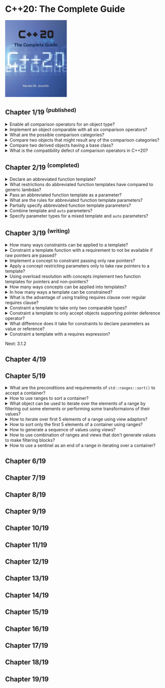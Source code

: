 # C++20: The Complete Guide
<img src="../covers/cxx20-the-complete-guide.jpg" width="200"/>

## Chapter 1/19 <sup>(published)</sup>

<details>
<summary>Enable all comparison operators for an object type?</summary>

> Before C++20 you had to define six operators for a type to provide full
> support for all possible comparisons of its objects. The problem is that even
> though most of the operators are defined in terms of either `operator ==` or
> `operator <`, the definitions are tedious and they add a lot of visual
> clutter.
>
> ```cpp
> class Value
> {
>     long id;
>
> public:
>     bool operator==(Value const& rhs) const { return id == rhs.id; }
>     bool operator!=(Value const& rhs) const { return !(*this == rhs); }
>     bool operator< (Value const& rhs) const { return id < rhs.id; }
>     bool operator<=(Value const& rhs) const { return !(*this < rhs); }
>     bool operator> (Value const& rhs) const { return rhs < *this; }
>     bool operator>=(Value const& rhs) const { return !(rhs < *this); }
> };
> ``````
>
> In addition, for a well implemented type, you might need:
>
> - Declare the operators with `noexcept` if they cannot throw.
> - Declare the operators with `constexpr` if they can be used at compile time.
> - Declare the operators as hidden friends (declare them with `friend` inside
>   the class structure so that both operands become parameters and support
>   implicit conversions if the constructors are not `explicit`).
> - Declare the operators with `[[nodiscard]]` to warn if the return value is
>   not used.
>
> ```cpp
> class Value
> {
>     long id;
>
> public:
>     [[nodiscard]] friend constexpr bool operator==(Value const& lhs, Value const& rhs) noexcept { return lhs.id == rhs.id; }
>     [[nodiscard]] friend constexpr bool operator!=(Value const& lhs, Value const& rhs) noexcept { return !(lhs == rhs); }
>     [[nodiscard]] friend constexpr bool operator< (Value const& lhs, Value const& rhs) noexcept { return lhs.id < rhs.id; }
>     [[nodiscard]] friend constexpr bool operator<=(Value const& lhs, Value const& rhs) noexcept { return !(lhs < rhs); }
>     [[nodiscard]] friend constexpr bool operator> (Value const& lhs, Value const& rhs) noexcept { return rhs < lhs; }
>     [[nodiscard]] friend constexpr bool operator>=(Value const& lhs, Value const& rhs) noexcept { return !(rhs < lhs); }
> };
> ``````
>
> Since C++20 `operator ==` also implies `operator !=`, therefore, for `a` of
> type `TypeA` and `b` of `TypeB`, the compiler will be able to compile `a !=
> b` if there is:
>
> - a freestanding `operator !=(TypeA, TypeB)`
> - a freestanding `operator ==(TypeA, TypeB)`
> - a freestanding `operator ==(TypeB, TypeA)`
> - a member function `TypeA::operator!=(TypeB)`
> - a member function `TypeA::operator==(TypeB)`
> - a member function `TypeB::operator==(TypeA)`
>
> Having both a freestanding and a member function is an ambiguity error.
>
> Since C++20 it is enough to declare `operator <=>` with `=default` so that
> the defaulted member `operator <=>` generates a corresponding member
> `operator ==`:
>
> ```cpp
> class Value
> {
>     auto operator<=>(Value const& rhs) const = default;
>     auto operator<=>(Value const& rhs) const = default; // implicitly generated
> };
> ``````
>
> Both operators use their default implementation to compare objects member by
> member. The order to the members in the class matter.
>
> In addition, even when declaring the spaceship operator as a member function,
> the generated operators:
>
> - are `noexcept` if comparing the members never throws
> - are `constexpr` if comparing the members is possible at compile time
> - implicit type conversions for the first operand are also supported if a
>   corresponding implicit type conversion is defined
> - may warn if the result of a comparison is not used (compiler dependent)
>
> ---
> **Resources**
> - C++20: The Complete Guide - Chapter 1
> ---
> **References**
> ---
</details>

<details>
<summary>Implement an object comparable with all six comparison operators?</summary>

> If the `operator <=>` for `x <= y` does not find a matching definition of
> `operator <=`, it might be rewritten as `(x <=> y) <= 0` or even `0 <= (y <=>
> x)`. By this rewriting, the `operator <=>` performs a three-way comparison,
> which yields a value that can be compared with 0:
>
> - If the value of `x <=> y` compares equal to 0, `x` and `y` are equal or equivalent.
> - If the value of `x <=> y` compares less than 0, `x` is less than `y`.
> - If the value of `x <=> y` compares greater than 0, `x` is greater than `y`.
>
> The return type of `operator <=>` is not an integral value. The return type
> is a type that signals the comparison category, which could be the *strong
> ordering*, *weak ordering*, or *partial ordering*. These types support the
> comparison with 0 to deal with the result.
>
> You have to include a specific header file to deal with the result of
> `operator <=>`.
>
> ```cpp
> #include <compare>
>
> class Value
> {
>     long id;
>
> public:
>     std::strong_ordering operator<=>(Value const& rhs) const
>     {
>         return id < rhs.id ? std::strong_ordering::less :
>             id > rhs.id ? std::strong_ordering::greater :
>                 std::strong_ordering::equivalent;
>     }
> };
> ``````
>
> However, it is usually easier to define the operator by mapping it to results
> of underlying types.
>
> ```cpp
> #include <compare>
>
> class Value
> {
>     long id;
>
> public:
>     auto operator<=>(Value const& rhs) const
>     {
>         return id <=> rhs.id;
>     }
> };
> ``````
>
> The member function has to take the second parameter as `const` lvalue
> reference with `=default`. A friend function might also take both parameters
> by value.
>
> ---
> **Resources**
> - C++20: The Complete Guide - Chapter 1
>
> ---
> **References**
> ---
</details>

<details>
<summary>What are the possible comparison categories?</summary>

> - **strong ordering**: any value of a given type is either *less than* or
>   *equal to* or *greater than* any other value of this type. If a value is
>   neither less nor greater is has to be equal.
>   + `std::strong_ordering:less`
>   + `std::strong_ordering:equal` or `std::strong_ordering::equivalent`
>   + `std::strong_ordering:greater`
> - **weak ordering**: any value of a given type is either *less than*,
>   *equivalent to* or *greater than* any other value of this type. However,
>   equivalent values do not have to be equal (have the same value).
>   + `std::weak_ordering::less`
>   + `std::weak_ordering::equivalent`
>   + `std::weak_ordering::less`
> - **partial ordering**: any value of a given type could either be *less
>   than*, *equivalent to* or *greater than* any other value of this type.
>   However it could also happen that you cannot specify a specific order
>   between two values.
>   + `std::partial_ordering::less`
>   + `std::partial_ordering::equivalent`
>   + `std::partial_ordering::less`
>   + `std::partial_ordering::unordered`
>
> As an example, a floating-point type has a special value `NaN`. Any
> comparison with `NaN` yields `false`. So in this case a comparison might
> yield that two values are unordered and the comparison operator might return
> one of four values.
>
> Stronger comparison types have implicit type conversions to weaker comparison
> types.
>
> Relational comparison with `nullptr` results compiler error.
>
> Comparison types themselves can be compared against a specific return value.
> Due to implicit type conversions to weaker ordering types `x <=> y ==
> std::partial_ordering::equivalent` will compile even if the `operator <=>`
> yields a `std::strong_ordering` or `std::weak_ordering` value. However, the
> other way around does not work. Comparison with 0 is always possible and
> usually easier.
>
> ---
> **Resources**
> - C++20: The Complete Guide - Chapter 1
> ---
> **References**
> ---
</details>

<details>
<summary>Compare two objects that might result any of the comparison categories?</summary>

> The return type does not compile if the attributes have different comparison
> categories. In that case use the weakest comparison type as the return type.
>
> ```cpp
> #include <compare>
> #include <string>
>
> class Person
> {
>     std::string name;
>     double weight;
>
> public:
>     std::partial_ordering operator<=>(Person const& rhs) const
>     {
>         auto cmp1 = name <=> rhs.name;
>         if (name != 0) return cmp1; // std::strong_ordering
>
>         return weight <=> rhs.weight; // std::partial_ordering
>     }
> };
> ``````
>
> If you do not know the comparison types, use
> `std::common_comparison_category<>` type trait that computes the strongest
> comparison category.
>
> ```cpp
> #include <compare>
> #include <string>
>
> class Person
> {
>     std::string name;
>     double weight;
>
> public:
>     auto operator<=>(Person const& rhs) const
>         -> std::common_comparison_category_t<decltype(name <=> rhs.name),
>                                              decltype(weight <=> rhs.name)>
>     {
>         auto cmp1 = name <=> rhs.name;
>         if (name != 0) return cmp1; // std::strong_ordering
>
>         return weight <=> rhs.weight; // std::partial_ordering
>     }
> };
> ``````
>
> ---
> **Resources**
> - C++20: The Complete Guide - Chapter 1
> ---
> **References**
> ---
</details>

<details>
<summary>Compare two derived objects having a base class?</summary>

> If `operator <=>` is defaulted and the object has a base class having the
> `operator <=>` defined, that operator is called. Otherwise, `operator ==` and
> `operator <` are called to decide whether the objects are `equivalent`,
> `less`, `greater` or `unordered`. In that case, the return type of the
> defaulted `operator <=>` calling these operators cannot be `auto`.
>
> ```cpp
> struct Base
> {
>     bool operator==(Base const&) const;
>     bool operator<(Base const&) const;
> };
>
> struct Derived: public Base
> {
>     std::strong_ordering operator<=>(Derived const&) const = default;
> };
>
> Derived d1, d2;
> d1 > d2; // calls Base::operator== and Base::operator<
> ``````
>
> If `operator ==` yields true, we know that the result of `>` is `false`,
> otherwise `operator <` is called to find out the expression is `true` or
> `false`.
>
> ```cpp
> struct Derived: public Base
> {
>     std::partial_ordering operator<=>(Derived const&) const = default;
> };
> ``````
>
> The compiler might call `operator <` twice to find out whether there is any
> order at all.
>
> ```cpp
> struct Base
> {
>     bool operator==(Base const&) const;
>     bool operator<(Base const&) const;
> };
>
> struct Derived: public Base
> {
>     auto operator<=>(Derived const&) const = default;
> };
> ``````
>
> The compiler does not compile because it cannot decide which ordering
> category the base class has.
>
> Checks for equality work for Derived because `operator ==` automatically declared equivalent to `operator <=>`:
>
> ```cpp
> struct Derived: public Base
> {
>     auto operator<=>(Derived const&) const = default;
>     bool operator==(Derived const&) const = default;
> };
>
> Derived d1, d2;
> d1 > d2; // ERROR: cannot deduce comparison category of operator <=>
> d1 == d2; // OK: only tries operator <=> and Base::operator==
> ``````
>
> ---
> **Resources**
> - C++20: The Complete Guide - Chapter 1
> ---
> **References**
> ---
</details>

<details>
<summary>What is the compatibility defect of comparison operators in C++20?</summary>

> When we have a trivial class that stores an integral value and has an
> implicit constructor and is comparable with integral values only enable
> implicit type conversions for the second operand. So, a global operator that
> swaps the order of the arguments might be defined:
>
> ```cpp
> class MyType
> {
>     int i;
>
> public:
>     bool operator==(MyType const&) const;
> };
>
> bool operator==(int i, MyType const& t)
> {
>     return t == i; // OK with C++17
> }
> ``````
>
> Usually, the class should better define the `operator ==` as **hidden
> friend** declared with `friend` inside the class so that both operators
> become parameters and support implicit type conversions. However, this is a
> valid approach to have the same effect.
>
> This code no longer works in C++20 due to endless recursion. The reason is
> that inside the global function the expression `t == i` can also call the
> global `operator ==` itself, because the compiler also tries to rewrit the
> call as `t == i`:
>
> ```cpp
> bool operator==(int i, MyType const& t)
> {
>     return t == i; // finds operator==(i, t) in addition to t.operator(MyType{i})
> }
> ``````
>
> Unfortunately, the rewritten statement is a better match, because it does not
> need the implicit type conversion.
>
> ---
> **Resources**
> - C++20: The Complete Guide - Chapter 1
> ---
> **References**
> ---
</details>

## Chapter 2/19 <sup>(completed)</sup>

<details>
<summary>Declare an abbreviated function template?</summary>

> Since C++14, lambdas can be declared with `auto` placeholder as their
> parameters representing any type, provided the operations inside the lambda
> are supported.
>
> ```cpp
> auto print = [](auto const& container) {
>     for (auto const& e: container)
>         std:: cout << e << '\n';
> }
>
> std::vector numbers{1,2,3,4,5};
> print(numbers); // compiles the lambda for std::vector<int>
> print(std::string("hello")); // compiles the lambda for std::string
> ``````
>
> Since C++20, `auto` can also be used for all functions including member
> functions and operators.
>
> ```cpp
> void print(auto const& container)
> {
>     for (auto const& e: container)
>         std:: cout << e << ' ';
>     std:: cout << '\n';
> }
> ``````
>
> This declaration is just a shortcut for declaring a template function.
>
> ```cpp
> template<typename C>
> void print(C const& container)
> {
>     for (auto const& e: container)
>         std:: cout << e << ' ';
>     std:: cout << '\n';
> }
> ``````
>
> ---
> **Resources**
> - C++20: The Complete Guide - Chapter 2
>
> ---
> **References**
> ---
</details>

<details>
<summary>What restrictions do abbreviated function templates have compared to generic lambdas?</summary>

> Because functions with `auto` are function templates, all rules of using
> function templates apply. You cannot implement an abbreviated function
> template in one translation unit while calling it in a different translation
> unit.
>
> Abbreviated function templates need not to be declared as `inline` because
> function templates are always inline.
>
> Template parameters can be specified explicitly.
>
> ```cpp
> void print(auto value)
> {
>     std::cout << value << '\n';
> }
>
> print(42);
> print<char>(42);
> ``````
>
> ---
> **Resources**
> - C++20: The Complete Guide - Chapter 2
> ---
> **References**
> ---
</details>

<details>
<summary>Pass an abbreviated function template as a parameter?</summary>

> You cannot pass a function with `auto` as a parameter without specifying the
> generic parameter.
>
> ```cpp
> bool is_less(auto const& lhs, auto const& rhs)
> {
>     return lhs.get_value() < rhs.get_value();
> }
>
> std::sort(container.begin(), container.end(), is_less);
> // ERROR: can't deduce type of parameter
> ``````
>
> Because the function template is not called directly, the compiler cannot
> deduce the template parameters to compile the call. Therefore, the template
> parameters have to be specified explicitly.
>
> ```cpp
> std::sort(container.begin(), container.end(), is_less<container::value_type>);
> ``````
>
> Though, this can be prevented by passing a lambda.
>
> ```cpp
> auto is_less = [](auto const& lhs, auto const& rhs)
> {
>     return lhs.get_value() < rhs.get_value();
> }
>
> std::sort(container.begin(), container.end(), is_less);
> ``````
>
> The reason is that the lambda is an object that does not have a generic type.
> Only the use of the object as a function is generic.
>
> On the other hand, the explicit specification of an abbreviated function
> template parameter is easier:
>
> ```cpp
> void print(auto const& arg)
> {
>     ...
> }
>
> print<std::string>("something to see");
> ``````
>
> While for a generic lambda, the function call operator `operator()` is
> generic. Therefore, you have to pass the requested type as an argument to
> `operator()` to specify the template parameter explicitly:
>
> ```cpp
> auto print = [](auto const& arg) {
>     ...
> });
>
> print.operator()<std::string>("something to see");
> ``````
>
> ---
> **Resources**
> - C++20: The Complete Guide - Chapter 2
> ---
> **References**
> ---
</details>

<details>
<summary>What are the rules for abbreviated function template parameters?</summary>

> - For each parameter declared with `auto`, the function has an implicit
>   template parameter.
>
> - The parameters can be a parameter pack:
>
> ```cpp
> void foo(auto... args);
> ``````
>
> This is equivalent to the following (without introducing Types):
>
> ```cpp
> template<typename... Types>
> void foo(Types... args);
> ``````
>
> - Using `decltype(auto)` is not allowed.
>
> ---
> **Resources**
> - C++20: The Complete Guide - Chapter 2
>
> ---
> **References**
> ---
</details>

<details>
<summary>Partially specify abbreviated function template parameters?</summary>

> ```cpp
> void foo(auto x, auto y)
> {
>   ...
> }
>
> foo("hello", 42);                     // x has type const char*, y has type int
> foo<std::string>("hello", 42);        // x has type std::string, y has type int
> foo<std::string, long>("hello", 42);  // x has type std::string, y has type long
> ``````
>
> ---
> **Resources**
> - C++20: The Complete Guide - Chapter 2
> ---
> **References**
> ---
</details>

<details>
<summary>Combine template and <code>auto</code> parameters?</summary>

> Abbreviated function templates can still have explicitly specified template
> parameters. Therefore, the following declarations are equivalent:
>
> ```cpp
> template<typename T>
> void foo(auto x, T y, auto z);
>
> template<typename T, typename T2, typename T3>
> void foo(T2 x, T y, T3 z);
> ``````
>
> ---
> **Resources**
> - C++20: The Complete Guide - Chapter 2
> ---
> **References**
> ---
</details>

<details>
<summary>Specify parameter types for a mixed template and <code>auto</code> parameters?</summary>

> ```cpp
> template<std::integral T>
> void foo(auto x, T y, std::convertible_to<T> auto z)
> {
>   ...
> }
>
> foo(64, 65, 'c');              // OK, x is int, T and y are int, z is char
> foo(64, 65, "c");              // ERROR: "c" cannot be converted to type int
> foo<long,char>(64, 65, 'c');   // NOTE: x is char, T and y are long, z is char
> ``````
>
> Note that the last statement specifies the type of the parameters in the
> wrong order.
>
> ```cpp
> #include <vector>
> #include <ranges>
>
> void addValInto(const auto& val, auto& coll)
> {
>   coll.insert(val);
> }
>
> template<typename Coll>   // Note: different order of template parameters
> requires std::ranges::random_access_range<Coll>
> void addValInto(const auto& val, Coll& coll)
> {
>   coll.push_back(val);
> }
>
> int main()
> {
>   std::vector<int> coll;
>   addValInto(42, coll);   // ERROR: ambiguous
> }
> ``````
>
> Due to using `auto` only for the first parameter in the second declaration of
> `addValInto()`, the order of the template parameters differs. this means that
> overload resolution does not prefer the second declaration over the first one
> and we get an ambiguity error.
>
> For this reason, be careful when mixing template and `auto` parameters.
>
> ---
> **Resources**
> - C++20: The Complete Guide - Chapter 2
>
> ---
> **References**
- http://wg21.link/p2113r0
---
</details>

## Chapter 3/19 <sup>(writing)</sup>

<details>
<summary>How many ways constraints can be applied to a template?</summary>

> - Using `requires` clause
> - Using concepts
> - Using `requires` expression
>
> ---
> **Resources**
> - C++20: The Complete Guide - Chapter 3
> ---
> **References**
> ---
</details>

<details>
<summary>Constraint a template function with a requirement to not be available if raw pointers are passed?</summary>

> ```cpp
> template<typename T>
> requires (!std::is_pointer_v<T>)
> T get_max(T a, T b)
> {
>     return a > b ? a : b;
> }
>
> int x{42}, y{77};
>
> std::cout << get_max(x, y) << '\n'; // OK
> std::cout << get_max(&x, &y) << '\n'; // ERROR: constraint not met
> ``````
>
> When raw pointers are passed, the compiler behaves as if the template were
> not there.
>
> ---
> **Resources**
> - C++20: The Complete Guide - Chapter 3
>
> ---
> **References**
> ---
</details>

<details>
<summary>Implement a concept to constraint passing only raw pointers?</summary>

> A `concept` is a template that introduces a name for one or more requirements
> that apply to the passed template parameters so that we can use these
> requirements as constraints.
>
> ```cpp
> template<typename T>
> concept is_pointer = std::is_pointer_v<T>;
> ``````
>
> ---
> **Resources**
> - C++20: The Complete Guide - Chapter 3
>
> ---
> **References**
> ---
</details>

<details>
<summary>Apply a concept restricting parameters only to take raw pointers to a template?</summary>

> Note that requires clauses that just constrain a template with a concept (or
> multiple concepts combined with `&&`) no longer need parentheses.
>
> A negated concept always needs parentheses.
>
> ```cpp
> template<typename T>
> concept is_pointer = std::is_pointer_v<T>;
>
> template<typename T>
> requires (!is_pointer<T>)
> T get_max(T a, T b)
> {
>     return a > b ? a : b;
> }
>
> template<typename T>
> requires is_pointer<T>
> T get_max(T a, T b)
> {
>     return get_max(*a, *b);
> }
>
> int x{42}, y{77};
>
> std::cout << get_max(x, y) << '\n'; // calls get_max() for non-pointers
> std::cout << get_max(&x, &y) << '\n'; // calls get_max() for pointers
> ``````
>
> The second call delegates the computations of both function templates.
>
> ---
> **Resources**
> - C++20: The Complete Guide - Chapter 3
> ---
> **References**
> ---
</details>

<details>
<summary>Using overload resolution with concepts implement two function templates for pointers and non-pointers?</summary>

> Overload resolution considers templates with constraints as more specialized
> than templates without constraints. Therefore, it is enough to constrain the
> implementation only for pointers.
>
> ```cpp
> template<typename T>
> concept is_pointer = std::is_pointer_v<T>;
>
> template<typename T>
> void print(T value)
> {
>     std::cout << value << '\n';
> }
>
> template<typename T>
> requires is_pointer<T>
> void print(T value)
> {
>     print(*value);
> }
>
> int x{42};
>
> print(x);  // print() for a value of type T
> print(&x); // print() for pointers (higher priority)
> ``````
>
> However, be careful: overloading once using references and once using
> non-references might cause ambiguities.
>
> By using concepts, we can even prefer some constraints over others. However,
> this requires the use of concepts that **subsume** other concepts.
>
> ---
> **Resources**
> - C++20: The Complete Guide - Chapter 3
> ---
> **References**
> ---
</details>

<details>
<summary>How many ways concepts can be applied into templates?</summary>

> Specifying concepts as a type constraint in template parameters:
>
> ```cpp
> template<typename T>
> concept is_pointer = std::is_pointer_v<T>;
>
> template <is_pointer T>
> auto print(T value)
> {
>     std::cout << value << '\n';
> }
> ``````
>
> Specifying concepts as a type constraint behind parameters with `auto`:
>
> ```cpp
> template<typename T>
> concept is_pointer = std::is_pointer_v<T>;
>
> auto print(is_pointer auto value)
> {
>     std::cout << value << '\n';
> }
> ``````
>
> This also works for parameters passed by reference:
>
> ```cpp
> template<typename T>
> concept is_pointer = std::is_pointer_v<T>;
>
> auto print(is_pointer auto const& value)
> {
>     std::cout << value << '\n';
> }
> ``````
>
> ---
> **Resources**
> - C++20: The Complete Guide - Chapter 3
> ---
> **References**
> ---
</details>

<details>
<summary>In how many ways a template can be constrained?</summary>

> - Specifying requires clause with constraints or concepts
> - Using concepts in template parameters
> - Using concepts behind parameter types
> - Specifying trailing requires clause after parameters list
>
> ---
> **Resources**
> - C++20: The Complete Guide - Chapter 3
> ---
> **References**
> ---
</details>

<details>
<summary>What is the advantage of using trailing requires clause over regular requires clause?</summary>

> It has the benefit that it can use the name of a parameter or combine even
> multiple parameter names to formulate constraints.
>
> ```cpp
> template<typename T>
> concept is_pointer = std::is_pointer_v<T>;
>
> template<typename L, typename R>
> concept is_comparable_with = std::totally_ordered_with<L, R>;
>
> auto get_max(is_point auto a, is_pointer auto b)
> requires is_comparable_with<decltype(*a), decltype(*b)>
> {
>     return get_max(*a, *b);
> }
> ``````
>
> ---
> **Resources**
> - C++20: The Complete Guide - Chapter 3
> ---
> **References**
> ---
</details>

<details>
<summary>Constraint a template to take only two comparable types?</summary>

> ```cpp
> auto compare(auto lhs, auto rhs)
> requires std::totally_ordered_with<decltype(lhs), decltype(rhs)>
> {
>     return lhs < rhs ? rhs : lhs;
> }
> ``````
>
> The concept `std::totally_ordered_with` takes two template parameters to
> check whether the values of the passed types are comparable with the
> operators `==`, `!=`, `<`, `<=`, `>`, and `>=`.
>
> The concept `std::three_way_comparable_with` requires that the new `operator
> <=>` is supported.
>
> To check support for comparisons of two objects of the same type, we can use
> the concept `std::totally_ordered`.
>
> ---
> **Resources**
> - C++20: The Complete Guide - Chapter 3
>
> ---
> **References**
> ---
</details>

<details>
<summary>Constraint a template to only accept objects supporting pointer deference operator?</summary>

> Here, we are using the requires keyword again to introduce a **requires
> expression**, which can define one or more requirements for types and
> parameters.
>
> ```cpp
> template<typename T>
> concept is_pointer = requires(T p) {
>     *p; // expression *p has to be well-formed
>     p == nullptr; // can compare with nullptr
>     (p < p) -> std::same_as<bool>; // operator < yields bool
> };
> ``````
>
> Note that we do not need two parameters of type `T` to check whether
> `operator <` can be called.
>
> The runtime value does not matter. However, note that there are some
> restrictions for how to specify what an expression yields (e.g., you cannot
> specify just `bool` without `std::same_as<>` there).
>
> We require here that we can compare `p` with `nullptr`. However, that rules
> out iterators, because in general, they cannot be compared with `nullptr`
> (except when they happen to be implemented as raw pointers, as in the case
> for type `std::array<>`).
>
> ---
> **Resources**
> - C++20: The Complete Guide - Chapter 3
>
> ---
> **References**
> ---
</details>

<details>
<summary>What difference does it take for constraints to declare parameters as value or reference?</summary>

> This is a compile-time constraint that has no impact on the generated code;
> we only decide for which types the code compiles. Therefore, it does not
> matter whether we declare the parameters as a value or as a reference.
>
> ---
> **Resources**
> - C++20: The Complete Guide - Chapter 3
> ---
> **References**
> ---
</details>

<details>
<summary>Constraint a template with a requires expression?</summary>

> ```cpp
> template<typename T>
> concept is_pointer = requires(T p) {
>     *p;
>     p == nullptr;
>     (p < p) -> std::same_as<bool>;
> };
>
> template<typename T>
> requires is_pointer<T>
> void print(T value)
> {
>     std::cout << *value << '\n';
> }
>
> template<typename T>
> requires requires(T p) { *p; }
> void print(T value)
> {
>     std::cout << *value << '\n';
> }
> ``````
>
> ---
> **Resources**
> - C++20: The Complete Guide - Chapter 3
>
> ---
> **References**
> ---
</details>

Next: 3.1.2

## Chapter 4/19

## Chapter 5/19

<details>
<summary>What are the preconditions and requirements of <code>std::ranges::sort()</code> to accept a container?</summary>

> - To have random access iterators, iterators that can be used to read, write,
>   jump back and forth, and compute distance.
> - To be sortable and support comparison operators.
>
> ---
> **Resources**
> - C++20: The Complete Guide - Chapter 5
>
> ---
> **References**
> ---
</details>

<details>
<summary>How to use ranges to sort a container?</summary>

> ```cpp
> #include <algorithm>
> #include <vector>
> #include <ranges>
>
> int main()
> {
>     std::vector<int> numbers{3,5,1,2,4};
>     std::ranges::sort(numbers);
> }
> ``````
>
> ---
> **Resources**
> - C++20: The Complete Guide - Chapter 5
> ---
> **References**
> ---
</details>

<details>
<summary>What object can be used to iterate over the elements of a range by filtering out some elements or performing some transformaions of their values?</summary>

> Views
>
> ---
> **Resources**
> - C++20: The Complete Guide - Chapter 5
>
> ---
> **References**
> ---
</details>

<details>
<summary>How to iterate over first 5 elements of a range using view adaptors?</summary>

> ```cpp
std::ranges::take(container, 5);
> ``````
>
> ---
> **Resources**
> - C++20: The Complete Guide - Chapter 5
>
> ---
> **References**
> ---
</details>

<details>
<summary>How to sort only the first 5 elements of a container using ranges?</summary>

> ```cpp
> #include <vector>
> #include <ranges>
>
> int main()
> {
>     std::vector<int> numbers{42,80,13,26,51,9,38};
>     std::ranges::sort(std::views::take(numbers, 5));
> }
> ``````
>
> ---
> **Resources**
> - C++20: The Complete Guide - Chapter 5
> ---
> **References**
> ---
</details>

<details>
<summary>How to generate a sequence of values using views?</summary>

> ```cpp
> std::views::iota(1, 11); // [1,10]
> ``````
>
> ---
> **Resources**
> - C++20: The Complete Guide - Chapter 5
> ---
> **References**
> ---
</details>

<details>
<summary>How to use combination of ranges and views that don't generate values to make filtering blocks?</summary>

> ```cpp
> // nested form
> auto v = std::views::take(
>             std::views::transform(
>                 std::views::filter(container, [](auto e) { return e % 3 == 0; }),
>                 [](auto e) { return e * e; }),
>             3);
>
> // piped form
> auto v = container | std::views::filter([](auto e) { return e % 2 == 0; })
>                    | std::views::transform([](auto e) { return e * e; })
>                    | std::views::take(3);
> ``````
>
> ---
> **Resources**
> - C++20: The Complete Guide - Chapter 5
> ---
> **References**
> ---
</details>

<details>
<summary>How to use a sentinel as an end of a range in iterating over a container?</summary>

> ```cpp
> ``````
>
> ---
> **Resources**
> - C++20: The Complete Guide - Chapter 5
> ---
> **References**
> ---
</details>

## Chapter 6/19
## Chapter 7/19
## Chapter 8/19
## Chapter 9/19
## Chapter 10/19
## Chapter 11/19
## Chapter 12/19
## Chapter 13/19
## Chapter 14/19
## Chapter 15/19
## Chapter 16/19
## Chapter 17/19
## Chapter 18/19
## Chapter 19/19
